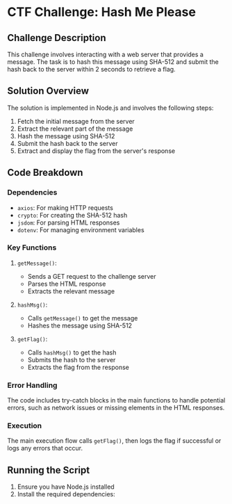 # CTF Challenge: Hash Me Please

## Challenge Description

This challenge involves interacting with a web server that provides a message. The task is to hash this message using SHA-512 and submit the hash back to the server within 2 seconds to retrieve a flag.

## Solution Overview

The solution is implemented in Node.js and involves the following steps:

1. Fetch the initial message from the server
2. Extract the relevant part of the message
3. Hash the message using SHA-512
4. Submit the hash back to the server
5. Extract and display the flag from the server's response

## Code Breakdown

### Dependencies

- `axios`: For making HTTP requests
- `crypto`: For creating the SHA-512 hash
- `jsdom`: For parsing HTML responses
- `dotenv`: For managing environment variables

### Key Functions

1. `getMessage()`:

   - Sends a GET request to the challenge server
   - Parses the HTML response
   - Extracts the relevant message

2. `hashMsg()`:

   - Calls `getMessage()` to get the message
   - Hashes the message using SHA-512

3. `getFlag()`:
   - Calls `hashMsg()` to get the hash
   - Submits the hash to the server
   - Extracts the flag from the response

### Error Handling

The code includes try-catch blocks in the main functions to handle potential errors, such as network issues or missing elements in the HTML responses.

### Execution

The main execution flow calls `getFlag()`, then logs the flag if successful or logs any errors that occur.

## Running the Script

1. Ensure you have Node.js installed
2. Install the required dependencies:
